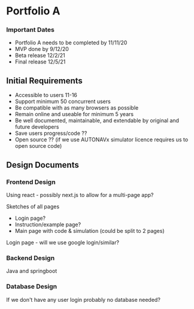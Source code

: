 # Portfolio A

### Important Dates

 - Portfolio A needs to be completed by 11/11/20
 - MVP done by 9/12/20
 - Beta release 12/2/21
 - Final release 12/5/21

## Initial Requirements

- Accessible to users 11-16
- Support minimum 50 concurrent users
- Be compatible with as many browsers as possible
- Remain online and useable for minimum 5 years
- Be well documented, maintainable, and extendable by original and future developers
- Save users progress/code ??
- Open source ?? (if we use AUTONAVx simulator licence requires us to open source code)

## Design Documents

### Frontend Design

Using react - possibly next.js to allow for a multi-page app?

Sketches of all pages
  - Login page?
  - Instruction/example page?
  - Main page with code & simulation (could be split to 2 pages)

Login page - will we use google login/similar?

### Backend Design

Java and springboot

### Database Design

If we don't have any user login probably no database needed?